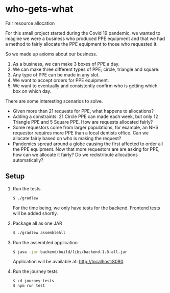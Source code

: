 # who-gets-what

Fair resource allocation

For this small project started during the Covid 19 pandemic, we wanted to imagine we were a business who produced PPE equipment and that we had a method to fairly allocate the PPE equipment to those who requested it.

So we made up axioms about our business.

1. As a business, we can make 3 boxes of PPE a day.
2. We can make three different types of PPE; circle, triangle and square.
3. Any type of PPE can be made in any slot.
4. We want to accept orders for PPE equipment.
5. We want to eventually and consistently confirm who is getting which box on which day.

There are some interesting scenarios to solve.
* Given more than 21 requests for PPE, what happens to allocations?
* Adding a constraints: 21 Circle PPE can made each week, but only 12 Triangle PPE and 5 Square PPE. How are requests allocated fairly?
* Some requestors come from larger populations, for example, an NHS requestor requires more PPE than a local dentists office.  Can we allocate fairly based on who is making the request?
* Pandemics spread around a globe causing the first affected to order all the PPE equipment.  Now that more requestors are are asking for PPE, how can we allocate it fairly? Do we redistribute allocations automatically?



## Setup

1. Run the tests.
    
    ```bash
    $ ./gradlew
    ```

    For the time being, we only have tests for the backend. Frontend tests will be added shortly.

1. Package all as one JAR

    ```bash
    $ ./gradlew assembleAll
    ```

1. Run the assembled application

    ```bash
    $ java -jar backend/build/libs/backend-1.0-all.jar
    ```

    Application will be available at: [http://localhost:8080](http://localhost:8080).

1. Run the journey tests

    ```bash
    $ cd journey-tests
    $ npm run test
    ```